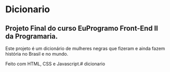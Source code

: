 # Dicionario
## Projeto Final do curso EuProgramo Front-End II da Programaria.

Este projeto é um dicionário de mulheres negras que fizeram e ainda fazem história no Brasil e no mundo.

Feito com HTML, CSS e Javascript.# dicionario
